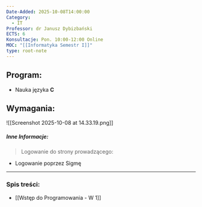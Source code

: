 ```yaml
---
Date-Added: 2025-10-08T14:00:00
Category:
  - IT
Professor: dr Janusz Dybizbański
ECTS: 6
Konsultacje: Pon. 10:00-12:00 Online
MOC: "[[Informatyka Semestr I]]"
type: root-note
---
```

## Program:
 - Nauka języka **C**
## Wymagania:
![[Screenshot 2025-10-08 at 14.33.19.png]]

##### Inne Informacje:
>Logowanie do strony prowadzącego:
 - Logowanie poprzez Sigmę
 - - -
### Spis treści:
- [[Wstęp do Programowania - W 1]]